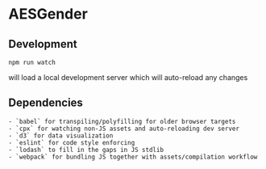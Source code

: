 AESGender
=========

Development
-----------

	npm run watch

will load a local development server which will auto-reload any changes 

Dependencies
------------

	- `babel` for transpiling/polyfilling for older browser targets
	- `cpx` for watching non-JS assets and auto-reloading dev server
	- `d3` for data visualization
	- `eslint` for code style enforcing
	- `lodash` to fill in the gaps in JS stdlib
	- `webpack` for bundling JS together with assets/compilation workflow
